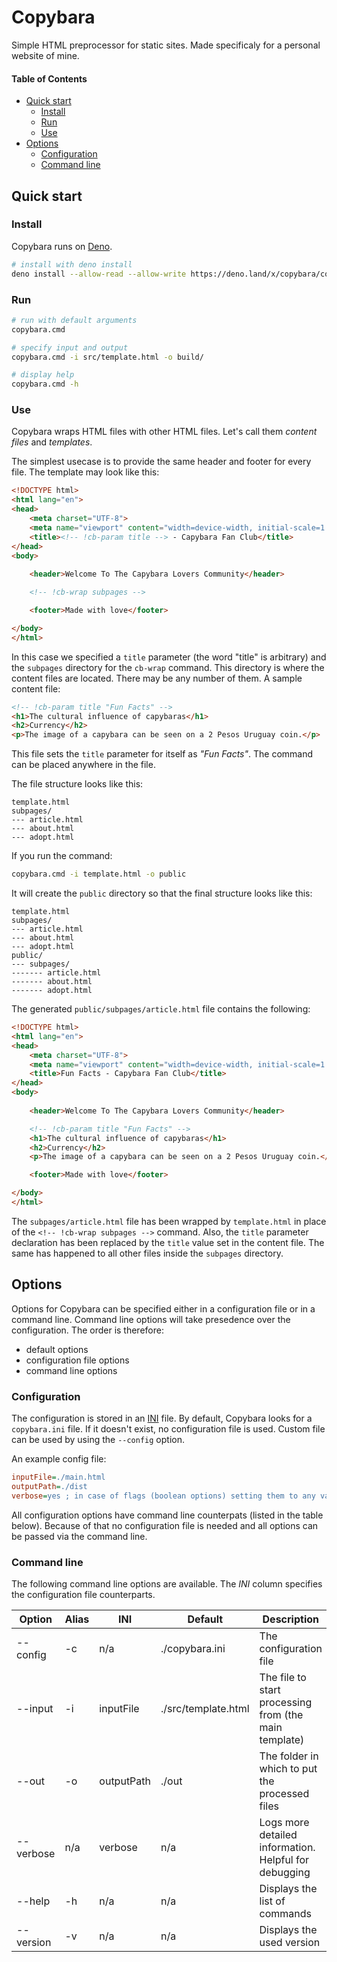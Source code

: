 # Copybara

Simple HTML preprocessor for static sites. Made specificaly for a personal website of mine.

#### Table of Contents
* [Quick start](#quick%20start)
  * [Install](#install)
  * [Run](#run)
  * [Use](#use)
* [Options](#options)
  * [Configuration](#configuration)
  * [Command line](#comamndW%20line)

## Quick start

### Install

Copybara runs on [Deno](https://deno.land/).

```bash
# install with deno install
deno install --allow-read --allow-write https://deno.land/x/copybara/copybara.ts
```

### Run

```bash
# run with default arguments
copybara.cmd

# specify input and output
copybara.cmd -i src/template.html -o build/

# display help
copybara.cmd -h
```

### Use

Copybara wraps HTML files with other HTML files. Let's call them _content files_ and _templates_.

The simplest usecase is to provide the same header and footer for every file. The template may look like this:

```html
<!DOCTYPE html>
<html lang="en">
<head>
    <meta charset="UTF-8">
    <meta name="viewport" content="width=device-width, initial-scale=1.0">
    <title><!-- !cb-param title --> - Capybara Fan Club</title>
</head>
<body>
    
    <header>Welcome To The Capybara Lovers Community</header>

    <!-- !cb-wrap subpages -->

    <footer>Made with love</footer>

</body>
</html>
```

In this case we specified a `title` parameter (the word "title" is arbitrary) and the  `subpages` directory for the `cb-wrap` command. 
This directory is where the content files are located. 
There may be any number of them. A sample content file:

```html
<!-- !cb-param title "Fun Facts" -->
<h1>The cultural influence of capybaras</h1>
<h2>Currency</h2>
<p>The image of a capybara can be seen on a 2 Pesos Uruguay coin.</p>
```

This file sets the `title` parameter for itself as _"Fun Facts"_. The command can be placed anywhere in the file.

The file structure looks like this:

```
template.html
subpages/
--- article.html
--- about.html
--- adopt.html
```

If you run the command:

```bash
copybara.cmd -i template.html -o public
```

It will create the `public` directory so that the final structure looks like this:

```
template.html
subpages/
--- article.html
--- about.html
--- adopt.html
public/
--- subpages/
------- article.html
------- about.html
------- adopt.html
```

The generated `public/subpages/article.html` file contains the following:

```html
<!DOCTYPE html>
<html lang="en">
<head>
    <meta charset="UTF-8">
    <meta name="viewport" content="width=device-width, initial-scale=1.0">
    <title>Fun Facts - Capybara Fan Club</title>
</head>
<body>
    
    <header>Welcome To The Capybara Lovers Community</header>

    <!-- !cb-param title "Fun Facts" -->
    <h1>The cultural influence of capybaras</h1>
    <h2>Currency</h2>
    <p>The image of a capybara can be seen on a 2 Pesos Uruguay coin.</p>

    <footer>Made with love</footer>

</body>
</html>
```

The `subpages/article.html` file has been wrapped by `template.html` in place of the `<!-- !cb-wrap subpages -->` command. Also, the `title` parameter declaration has been replaced by the `title` value set in the content file.
The same has happened to all other files inside the `subpages` directory.

## Options

Options for Copybara can be specified either in a configuration file or in a command line. 
Command line options will take presedence over the configuration.
The order is therefore:
- default options
- configuration file options
- command line options

### Configuration

The configuration is stored in an [INI](https://en.wikipedia.org/wiki/INI_file) file. By default, Copybara looks for a `copybara.ini` file. If it doesn't exist, no configuration file is used. Custom file can be used by using the `--config` option.

An example config file:

```ini
inputFile=./main.html
outputPath=./dist
verbose=yes ; in case of flags (boolean options) setting them to any value will set them to 'true'
```

All configuration options have command line counterpats (listed in the table below). 
Because of that no configuration file is needed and all options can be passed via the command line.

### Command line

The following command line options are available. The _INI_ column specifies the configuration file counterparts.

Option | Alias | INI | Default | Description
--- | --- | --- | --- | ---
--config | -c | n/a | ./copybara.ini | The configuration file
--input | -i | inputFile | ./src/template.html | The file to start processing from (the main template)
--out | -o | outputPath | ./out | The folder in which to put the processed files
--verbose | n/a | verbose | n/a | Logs more detailed information. Helpful for debugging
--help | -h | n/a | n/a | Displays the list of commands
--version | -v | n/a | n/a | Displays the used version
